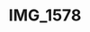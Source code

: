 ---
title: IMG_1578
layout: image
categories: [valokuvat]
box-image: valokuvat/IMG_1578-kuutio.jpg
image: valokuvat/IMG_1578.jpg
hide_title_on_box: true
---